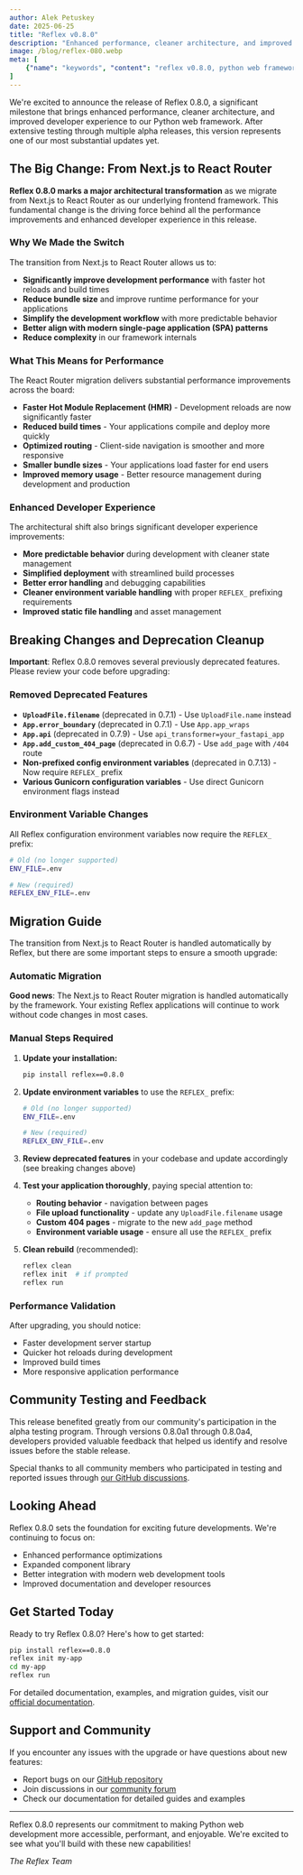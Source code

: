```yaml
---
author: Alek Petuskey
date: 2025-06-25
title: "Reflex v0.8.0"
description: "Enhanced performance, cleaner architecture, and improved developer experience in Reflex v0.8.0"
image: /blog/reflex-080.webp
meta: [
    {"name": "keywords", "content": "reflex v0.8.0, python web framework, react router, performance improvements, breaking changes, migration guide"},
]
---
```


We're excited to announce the release of Reflex 0.8.0, a significant milestone that brings enhanced performance, cleaner architecture, and improved developer experience to our Python web framework. After extensive testing through multiple alpha releases, this version represents one of our most substantial updates yet.

## The Big Change: From Next.js to React Router

**Reflex 0.8.0 marks a major architectural transformation** as we migrate from Next.js to React Router as our underlying frontend framework. This fundamental change is the driving force behind all the performance improvements and enhanced developer experience in this release.

### Why We Made the Switch

The transition from Next.js to React Router allows us to:

- **Significantly improve development performance** with faster hot reloads and build times
- **Reduce bundle size** and improve runtime performance for your applications
- **Simplify the development workflow** with more predictable behavior
- **Better align with modern single-page application (SPA) patterns**
- **Reduce complexity** in our framework internals

### What This Means for Performance

The React Router migration delivers substantial performance improvements across the board:

- **Faster Hot Module Replacement (HMR)** - Development reloads are now significantly faster
- **Reduced build times** - Your applications compile and deploy more quickly
- **Optimized routing** - Client-side navigation is smoother and more responsive
- **Smaller bundle sizes** - Your applications load faster for end users
- **Improved memory usage** - Better resource management during development and production

### Enhanced Developer Experience

The architectural shift also brings significant developer experience improvements:

- **More predictable behavior** during development with cleaner state management
- **Simplified deployment** with streamlined build processes
- **Better error handling** and debugging capabilities
- **Cleaner environment variable handling** with proper `REFLEX_` prefixing requirements
- **Improved static file handling** and asset management

## Breaking Changes and Deprecation Cleanup

**Important**: Reflex 0.8.0 removes several previously deprecated features. Please review your code before upgrading:

### Removed Deprecated Features

- **`UploadFile.filename`** (deprecated in 0.7.1) - Use `UploadFile.name` instead
- **`App.error_boundary`** (deprecated in 0.7.1) - Use `App.app_wraps` 
- **`App.api`** (deprecated in 0.7.9) - Use `api_transformer=your_fastapi_app`
- **`App.add_custom_404_page`** (deprecated in 0.6.7) - Use `add_page` with `/404` route
- **Non-prefixed config environment variables** (deprecated in 0.7.13) - Now require `REFLEX_` prefix
- **Various Gunicorn configuration variables** - Use direct Gunicorn environment flags instead

### Environment Variable Changes

All Reflex configuration environment variables now require the `REFLEX_` prefix:
```bash
# Old (no longer supported)
ENV_FILE=.env

# New (required)
REFLEX_ENV_FILE=.env
```

## Migration Guide

The transition from Next.js to React Router is handled automatically by Reflex, but there are some important steps to ensure a smooth upgrade:

### Automatic Migration

**Good news**: The Next.js to React Router migration is handled automatically by the framework. Your existing Reflex applications will continue to work without code changes in most cases.

### Manual Steps Required

1. **Update your installation:**
   ```bash
   pip install reflex==0.8.0
   ```

2. **Update environment variables** to use the `REFLEX_` prefix:
   ```bash
   # Old (no longer supported)
   ENV_FILE=.env
   
   # New (required)
   REFLEX_ENV_FILE=.env
   ```

3. **Review deprecated features** in your codebase and update accordingly (see breaking changes above)

4. **Test your application thoroughly**, paying special attention to:
   - **Routing behavior** - navigation between pages
   - **File upload functionality** - update any `UploadFile.filename` usage
   - **Custom 404 pages** - migrate to the new `add_page` method
   - **Environment variable usage** - ensure all use the `REFLEX_` prefix

5. **Clean rebuild** (recommended):
   ```bash
   reflex clean
   reflex init  # if prompted
   reflex run
   ```

### Performance Validation

After upgrading, you should notice:
- Faster development server startup
- Quicker hot reloads during development  
- Improved build times
- More responsive application performance

## Community Testing and Feedback

This release benefited greatly from our community's participation in the alpha testing program. Through versions 0.8.0a1 through 0.8.0a4, developers provided valuable feedback that helped us identify and resolve issues before the stable release.

Special thanks to all community members who participated in testing and reported issues through [our GitHub discussions](https://github.com/orgs/reflex-dev/discussions/5450).

## Looking Ahead

Reflex 0.8.0 sets the foundation for exciting future developments. We're continuing to focus on:

- Enhanced performance optimizations
- Expanded component library
- Better integration with modern web development tools
- Improved documentation and developer resources

## Get Started Today

Ready to try Reflex 0.8.0? Here's how to get started:

```bash
pip install reflex==0.8.0
reflex init my-app
cd my-app
reflex run
```

For detailed documentation, examples, and migration guides, visit our [official documentation](https://reflex.dev/docs).

## Support and Community

If you encounter any issues with the upgrade or have questions about new features:

- Report bugs on our [GitHub repository](https://github.com/reflex-dev/reflex)
- Join discussions in our [community forum](https://github.com/orgs/reflex-dev/discussions)
- Check our documentation for detailed guides and examples

---

Reflex 0.8.0 represents our commitment to making Python web development more accessible, performant, and enjoyable. We're excited to see what you'll build with these new capabilities!

*The Reflex Team*
